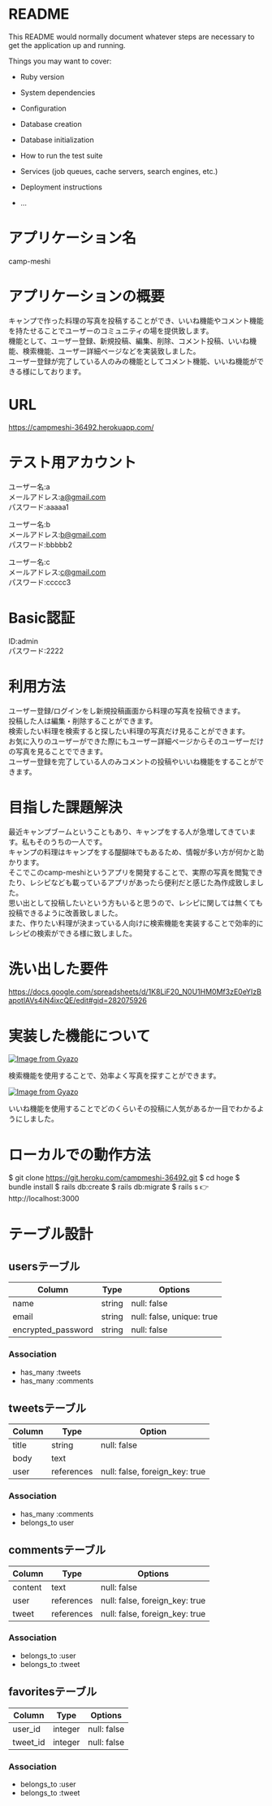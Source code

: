 # README

This README would normally document whatever steps are necessary to get the
application up and running.

Things you may want to cover:

* Ruby version

* System dependencies

* Configuration

* Database creation

* Database initialization

* How to run the test suite

* Services (job queues, cache servers, search engines, etc.)

* Deployment instructions

* ...

# アプリケーション名

camp-meshi

# アプリケーションの概要

キャンプで作った料理の写真を投稿することができ、いいね機能やコメント機能を持たせることでユーザーのコミュニティの場を提供致します。<br>
機能として、ユーザー登録、新規投稿、編集、削除、コメント投稿、いいね機能、検索機能、ユーザー詳細ページなどを実装致しました。<br>
ユーザー登録が完了している人のみの機能としてコメント機能、いいね機能ができる様にしております。

# URL

https://campmeshi-36492.herokuapp.com/

# テスト用アカウント

ユーザー名:a<br>
メールアドレス:a@gmail.com<br>
パスワード:aaaaa1

ユーザー名:b<br>
メールアドレス:b@gmail.com<br>
パスワード:bbbbb2

ユーザー名:c<br>
メールアドレス:c@gmail.com<br>
パスワード:ccccc3

# Basic認証

ID:admin<br>
パスワード:2222

# 利用方法

ユーザー登録/ログインをし新規投稿画面から料理の写真を投稿できます。<br>
投稿した人は編集・削除することができます。<br>
検索したい料理を検索すると探したい料理の写真だけ見ることができます。<br>
お気に入りのユーザーができた際にもユーザー詳細ページからそのユーザーだけの写真を見ることでできます。<br>
ユーザー登録を完了している人のみコメントの投稿やいいね機能をすることができます。

# 目指した課題解決

最近キャンプブームということもあり、キャンプをする人が急増してきています。私もそのうちの一人です。<br>
キャンプの料理はキャンプをする醍醐味でもあるため、情報が多い方が何かと助かります。<br>
そこでこのcamp-meshiというアプリを開発することで、実際の写真を閲覧できたり、レシピなども載っているアプリがあったら便利だと感じた為作成致しました。<br>
思い出として投稿したいという方もいると思うので、レシピに関しては無くても投稿できるように改善致しました。<br>
また、作りたい料理が決まっている人向けに検索機能を実装することで効率的にレシピの検索ができる様に致しました。

# 洗い出した要件

https://docs.google.com/spreadsheets/d/1K8LiF20_N0U1HM0Mf3zE0eYIzBapotlAVs4iN4ixcQE/edit#gid=282075926

# 実装した機能について

[![Image from Gyazo](https://i.gyazo.com/74a02d33cb91ce82f17fce4100e77b86.png)](https://gyazo.com/74a02d33cb91ce82f17fce4100e77b86)

検索機能を使用することで、効率よく写真を探すことができます。

[![Image from Gyazo](https://i.gyazo.com/6b340cbb58d572522e487a4e5941c21f.jpg)](https://gyazo.com/6b340cbb58d572522e487a4e5941c21f)

いいね機能を使用することでどのくらいその投稿に人気があるか一目でわかるようにしました。

# ローカルでの動作方法

$ git clone https://git.heroku.com/campmeshi-36492.git
$ cd hoge
$ bundle install
$ rails db:create
$ rails db:migrate
$ rails s
👉 http://localhost:3000

# テーブル設計

## usersテーブル

| Column             | Type   | Options                   |
| ------------------ | ------ | ------------------------- |
| name               | string | null: false               |
| email              | string | null: false, unique: true |
| encrypted_password | string | null: false               |

### Association

- has_many :tweets
- has_many :comments

## tweetsテーブル

| Column     | Type       | Option                         |
| ---------- | ---------- | ------------------------------ |
| title      | string     | null: false                    |
| body       | text       |                                |
| user       | references | null: false, foreign_key: true |

### Association

- has_many :comments
- belongs_to user

## commentsテーブル

| Column    | Type       | Options                        |
| --------- | ---------- | ------------------------------ |
| content   | text       | null: false                    |
| user      | references | null: false, foreign_key: true |
| tweet     | references | null: false, foreign_key: true |

### Association

- belongs_to :user
- belongs_to :tweet

## favoritesテーブル

| Column   | Type    | Options     |
| -------- | ------- | ----------- |
| user_id  | integer | null: false |
| tweet_id | integer | null: false |

### Association

- belongs_to :user
- belongs_to :tweet
